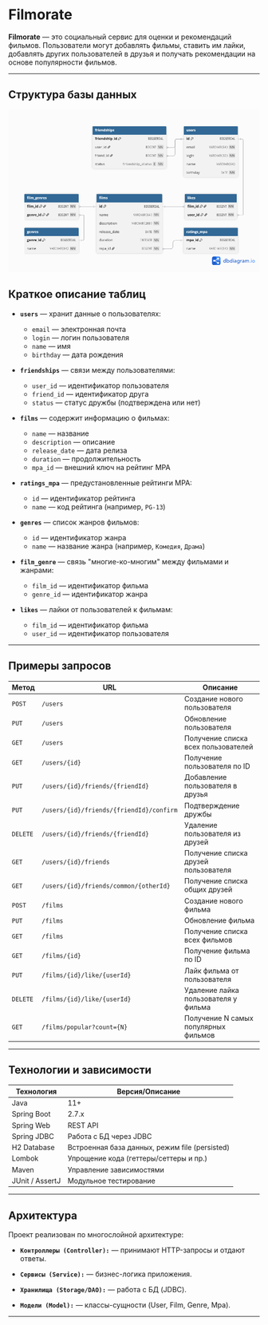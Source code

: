 # Filmorate


**Filmorate** — это социальный сервис для оценки и рекомендаций фильмов. Пользователи могут добавлять фильмы, ставить им лайки, добавлять других пользователей в друзья и получать рекомендации на основе популярности фильмов.

---

##  Структура базы данных
![postgres(2).png](postgres%282%29.png)

## Краткое описание таблиц
 

- **`users`** — хранит данные о пользователях:
    - `email` — электронная почта
    - `login` — логин пользователя
    - `name` — имя
    - `birthday` — дата рождения

- **`friendships`** — связи между пользователями:
    - `user_id` — идентификатор пользователя
    - `friend_id` — идентификатор друга
    - `status` — статус дружбы (подтверждена или нет)

- **`films`** — содержит информацию о фильмах:
    - `name` — название
    - `description` — описание
    - `release_date` — дата релиза
    - `duration` — продолжительность
    - `mpa_id` — внешний ключ на рейтинг MPA

- **`ratings_mpa`** — предустановленные рейтинги MPA:  
    - `id` — идентификатор рейтинга
    - `name` — код рейтинга (например, `PG-13`)

- **`genres`** — список жанров фильмов:
    - `id` — идентификатор жанра
    - `name` — название жанра (например, `Комедия`, `Драма`)

- **`film_genre`** — связь "многие-ко-многим" между фильмами и жанрами:
    - `film_id` — идентификатор фильма
    - `genre_id` — идентификатор жанра

- **`likes`** — лайки от пользователей к фильмам:
    - `film_id` — идентификатор фильма
    - `user_id` — идентификатор пользователя

---
## Примеры запросов

| Метод   | URL                                               | Описание                                      |
|---------|---------------------------------------------------|-----------------------------------------------|
| `POST`  | `/users`                                          | Создание нового пользователя                  |
| `PUT`   | `/users`                                          | Обновление пользователя                       |
| `GET`   | `/users`                                          | Получение списка всех пользователей           |
| `GET`   | `/users/{id}`                                     | Получение пользователя по ID                  |
| `PUT`   | `/users/{id}/friends/{friendId}`                  | Добавление пользователя в друзья              |
| `PUT`   | `/users/{id}/friends/{friendId}/confirm`      | Подтверждение дружбы                          |
| `DELETE`| `/users/{id}/friends/{friendId}`                  | Удаление пользователя из друзей               |
| `GET`   | `/users/{id}/friends`                             | Получение списка друзей пользователя          |
| `GET`   | `/users/{id}/friends/common/{otherId}`            | Получение списка общих друзей                 |
| `POST`  | `/films`                                          | Создание нового фильма                        |
| `PUT`   | `/films`                                          | Обновление фильма                             |
| `GET`   | `/films`                                          | Получение списка всех фильмов                 |
| `GET`   | `/films/{id}`                                     | Получение фильма по ID                        |
| `PUT`   | `/films/{id}/like/{userId}`                       | Лайк фильма от пользователя                   |
| `DELETE`| `/films/{id}/like/{userId}`                       | Удаление лайка пользователя у фильма          |
| `GET`   | `/films/popular?count={N}`                        | Получение N самых популярных фильмов          |

---
## Технологии и зависимости

| Технология       | Версия/Описание                                  |
|------------------|--------------------------------------------------|
| Java             | 11+                                              |
| Spring Boot      | 2.7.x                                            |
| Spring Web       | REST API                                         |
| Spring JDBC      | Работа с БД через JDBC                           |
| H2 Database      | Встроенная база данных, режим file (persisted)   |
| Lombok           | Упрощение кода (геттеры/сеттеры и пр.)           |
| Maven            | Управление зависимостями                         |
| JUnit / AssertJ  | Модульное тестирование                           |

---

## Архитектура
Проект реализован по многослойной архитектуре:

- **`Контроллеры (Controller):`** — принимают HTTP-запросы и отдают ответы.

- **`Сервисы (Service):`** — бизнес-логика приложения.

- **`Хранилища (Storage/DAO):`** — работа с БД (JDBC).

- **`Модели (Model):`** — классы-сущности (User, Film, Genre, Mpa).

---